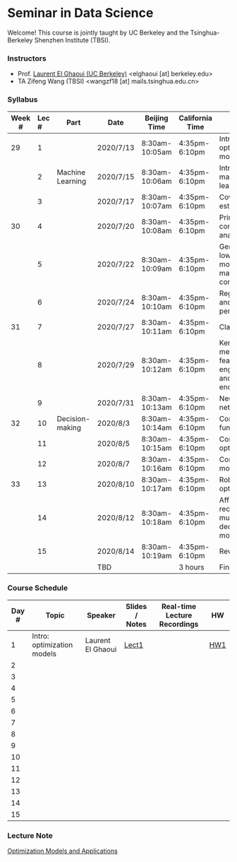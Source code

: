 # Seminar in Data Science

Welcome! This course is jointly taught by UC Berkeley and the Tsinghua-Berkeley Shenzhen Institute (TBSI).

### Instructors

- Prof. [Laurent El Ghaoui (UC Berkeley)](https://people.eecs.berkeley.edu/~elghaoui/) <elghaoui  [at] berkeley.edu>
- TA Zifeng Wang (TBSI) <wangzf18 [at] mails.tsinghua.edu.cn>

### Syllabus

| Week # | Lec # | Part             | Date      | Beijing Time   | California Time | Title                                              | HW given | HW due |
| ------ | :---- | ---------------- | --------- | -------------- | --------------- | -------------------------------------------------- | -------- | ------ |
| 29     | 1     |                  | 2020/7/13 | 8:30am-10:05am | 4:35pm-6:10pm   | Intro: optimization models                         | 1        |        |
|        | 2     | Machine Learning | 2020/7/15 | 8:30am-10:06am | 4:35pm-6:10pm   | Intro: machine learning                            |          |        |
|        | 3     |                  | 2020/7/17 | 8:30am-10:07am | 4:35pm-6:10pm   | Covariance estimation                              |          |        |
| 30     | 4     |                  | 2020/7/20 | 8:30am-10:08am | 4:35pm-6:10pm   | Principal components analysis                      |          |        |
|        | 5     |                  | 2020/7/22 | 8:30am-10:09am | 4:35pm-6:10pm   | Generalized low rank models and  matrix completion |          |        |
|        | 6     |                  | 2020/7/24 | 8:30am-10:10am | 4:35pm-6:10pm   | Regression and penalization                        | 2        | 1      |
| 31     | 7     |                  | 2020/7/27 | 8:30am-10:11am | 4:35pm-6:10pm   | Classification                                     |          |        |
|        | 8     |                  | 2020/7/29 | 8:30am-10:12am | 4:35pm-6:10pm   | Kernel methods, feature engineering  and encoding  |          |        |
|        | 9     |                  | 2020/7/31 | 8:30am-10:13am | 4:35pm-6:10pm   | Neural networks                                    |          |        |
| 32     | 10    | Decision-making  | 2020/8/3  | 8:30am-10:14am | 4:35pm-6:10pm   | Convex functions                                   |          |        |
|        | 11    |                  | 2020/8/5  | 8:30am-10:15am | 4:35pm-6:10pm   | Convex optimization                                | 3        | 2      |
|        | 12    |                  | 2020/8/7  | 8:30am-10:16am | 4:35pm-6:10pm   | Conic models                                       |          |        |
| 33     | 13    |                  | 2020/8/10 | 8:30am-10:17am | 4:35pm-6:10pm   | Robust optimization                                |          |        |
|        | 14    |                  | 2020/8/12 | 8:30am-10:18am | 4:35pm-6:10pm   | Affine recourse for multi-period  decision models  |          |        |
|        | 15    |                  | 2020/8/14 | 8:30am-10:19am | 4:35pm-6:10pm   | Review                                             |          |        |
|        |       |                  | TBD       |                | 3 hours         | Final                                              |          | 3      |



### Course Schedule

| Day # | Topic                      | Speaker           | Slides / Notes         | Real-time  Lecture Recordings | HW                |
| ----- | -------------------------- | ----------------- | ---------------------- | ----------------------------- | ----------------- |
| 1     | Intro: optimization models | Laurent El Ghaoui | [Lect1](LEC/Lect1.pdf) |                               | [HW1](HW/HW1.pdf) |
| 2     |                            |                   |                        |                               |                   |
| 3     |                            |                   |                        |                               |                   |
| 4     |                            |                   |                        |                               |                   |
| 5     |                            |                   |                        |                               |                   |
| 6     |                            |                   |                        |                               |                   |
| 7     |                            |                   |                        |                               |                   |
| 8     |                            |                   |                        |                               |                   |
| 9     |                            |                   |                        |                               |                   |
| 10    |                            |                   |                        |                               |                   |
| 11    |                            |                   |                        |                               |                   |
| 12    |                            |                   |                        |                               |                   |
| 13    |                            |                   |                        |                               |                   |
| 14    |                            |                   |                        |                               |                   |
| 15    |                            |                   |                        |                               |                   |



### Lecture Note

[Optimization Models and Applications](http://livebooklabs.com/keeppies/c5a5868ce26b8125)